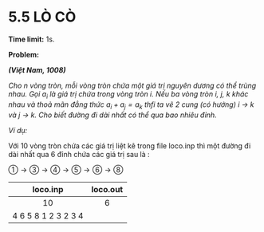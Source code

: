 # 5.5 LÒ CÒ

**Time limit:** 1s.

**Problem:**

***(Việt Nam, 1008)***

*Cho n vòng tròn, mỗi vòng tròn chứa một giá trị nguyên dương có thể trùng nhau. Gọi $a_i$ là giá trị chứa trong vòng tròn i. Nếu ba vòng tròn i, j, k khác nhau và thoả mãn đẳng thức $a_i+a_j=a_k$ thfi ta vẽ 2 cung (có hướng) i -> k và j -> k. Cho biết đường đi dài nhất có thể qua bao nhiêu đỉnh.*

*Ví dụ:* 

Với 10 vòng tròn chứa các giá trị liệt kê trong file loco.inp thì một đường đi dài nhất qua 6 đỉnh chứa các giá trị sau là :

$①\rightarrow③\rightarrow④\rightarrow⑤\rightarrow⑥\rightarrow⑧$

|loco.inp|loco.out|
|:----:|:---:|
|10|6|
|4 6 5 8 1 2 3 2 3 4 |

#